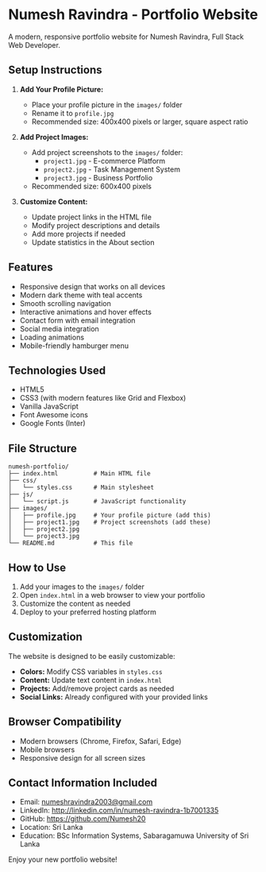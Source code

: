 # Numesh Ravindra - Portfolio Website

A modern, responsive portfolio website for Numesh Ravindra, Full Stack Web Developer.

## Setup Instructions

1. **Add Your Profile Picture:**
   - Place your profile picture in the `images/` folder
   - Rename it to `profile.jpg`
   - Recommended size: 400x400 pixels or larger, square aspect ratio

2. **Add Project Images:**
   - Add project screenshots to the `images/` folder:
     - `project1.jpg` - E-commerce Platform
     - `project2.jpg` - Task Management System
     - `project3.jpg` - Business Portfolio
   - Recommended size: 600x400 pixels

3. **Customize Content:**
   - Update project links in the HTML file
   - Modify project descriptions and details
   - Add more projects if needed
   - Update statistics in the About section

## Features

- Responsive design that works on all devices
- Modern dark theme with teal accents
- Smooth scrolling navigation
- Interactive animations and hover effects
- Contact form with email integration
- Social media integration
- Loading animations
- Mobile-friendly hamburger menu

## Technologies Used

- HTML5
- CSS3 (with modern features like Grid and Flexbox)
- Vanilla JavaScript
- Font Awesome icons
- Google Fonts (Inter)

## File Structure

```
numesh-portfolio/
├── index.html          # Main HTML file
├── css/
│   └── styles.css      # Main stylesheet
├── js/
│   └── script.js       # JavaScript functionality
├── images/
│   ├── profile.jpg     # Your profile picture (add this)
│   ├── project1.jpg    # Project screenshots (add these)
│   ├── project2.jpg
│   └── project3.jpg
└── README.md           # This file
```

## How to Use

1. Add your images to the `images/` folder
2. Open `index.html` in a web browser to view your portfolio
3. Customize the content as needed
4. Deploy to your preferred hosting platform

## Customization

The website is designed to be easily customizable:

- **Colors:** Modify CSS variables in `styles.css`
- **Content:** Update text content in `index.html`
- **Projects:** Add/remove project cards as needed
- **Social Links:** Already configured with your provided links

## Browser Compatibility

- Modern browsers (Chrome, Firefox, Safari, Edge)
- Mobile browsers
- Responsive design for all screen sizes

## Contact Information Included

- Email: numeshravindra2003@gmail.com
- LinkedIn: http://linkedin.com/in/numesh-ravindra-1b7001335
- GitHub: https://github.com/Numesh20
- Location: Sri Lanka
- Education: BSc Information Systems, Sabaragamuwa University of Sri Lanka

Enjoy your new portfolio website!
